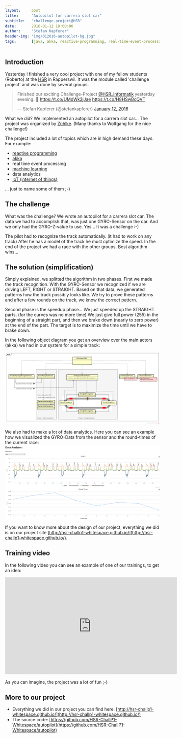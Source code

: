 ```yaml
---
layout:     post
title:      "Autopilot for carrera slot car"
subtitle:   "challenge-project@HSR"
date:       2016-01-12 18:00:00
author:     "Stefan Kapferer"
header-img: "img/012016-autopilot-bg.jpg"
tags:       [java, akka, reactive-programming, real-time-event-processing, machine-learning, data-analytics, internet-of-things]
---
```


## Introduction
Yesterday I finished a very cool project with one of my fellow students (Roberto) at the [HSR](http://www.hsr.ch) in Rapperswil.
It was the module called 'challenge project' and was done by several groups.

<blockquote class="twitter-tweet" lang="en"><p lang="en" dir="ltr">Finished our exciting Challenge-Project <a href="https://twitter.com/HSR_Informatik">@HSR_Informatik</a> yesterday evening. 🏁 <a href="https://t.co/UMdWk2jJae">https://t.co/UMdWk2jJae</a> <a href="https://t.co/H8HSwBcQVT">https://t.co/H8HSwBcQVT</a></p>&mdash; Stefan Kapferer (@stefankapferer) <a href="https://twitter.com/stefankapferer/status/686869040707596289">January 12, 2016</a></blockquote>
<script async src="//platform.twitter.com/widgets.js" charset="utf-8"></script>

What we did? We implemented an autopilot for a carrera slot car... The project was organized by [Zühlke](http://www.zuehlke.com). (Many thanks to Wolfgang for the nice challenge!)

The project included a lot of topics which are in high demand these days. For example:

 - [reactive programming](https://en.wikipedia.org/wiki/Reactive_programming)
 - [akka](http://akka.io)
 - real time event processing
 - [machine learning](https://en.wikipedia.org/wiki/Machine_learning)
 - data analytics
 - [IoT (internet of things)](https://en.wikipedia.org/wiki/Internet_of_Things)

... just to name some of them ;-)

## The challenge
What was the challenge? We wrote an autopilot for a carrera slot car. The data we had to accomplish that, was just one GYRO-Sensor on the car. And we only had the GYRO-Z-value to use. 
Yes... It was a challenge :-)

The pilot had to recognize the track automatically. (it had to work on any track) After he has a model of the track he must optimize the speed.
In the end of the project we had a race with the other groups. Best algorithm wins...



## The solution (simplification)
Simply explained, we splitted the algorithm in two phases. First we made the track recognition. With the GYRO-Sensor we recognized if we are driving LEFT, RIGHT or STRAIGHT.
Based on that data, we generated patterns how the track possibly looks like. We try to prove these patterns and after a few rounds on the track, we know the correct pattern. 

Second phase is the speedup phase... We just speeded up the STRAIGHT parts. (for the curves was no more time) We just give full power (255) in the beginning of a straight part, and then we brake down (nearly to zero power) at the end of the part. The target is to maximize the time until we have to brake down.

In the following object diagram you get an overview over the main actors (akka) we had in our system for a simple track:

[![actor-design](/media/012016-autopilot-object_diagram.png)](/media/012016-autopilot-object_diagram.png)

We also had to make a lot of data analytics. Here you can see an example how we visualized the GYRO-Data from the sensor and the round-times of the current race:
[![actor-design](/media/012016-autopilot-screenshot_data_analyzer.png)](/media/012016-autopilot-screenshot_data_analyzer.png)

If you want to know more about the design of our project, everything we did is on our project site [http://hsr-challp1-whitespace.github.io/](http://hsr-challp1-whitespace.github.io/). 

## Training video
In the following video you can see an example of one of our trainings, to get an idea: 

<iframe width="560" height="315" src="https://www.youtube.com/embed/P93yaSXcMYY" frameborder="0" allowfullscreen></iframe>

As you can imagine, the project was a lot of fun ;-)

## More to our project
 - Everything we did in our project you can find here: [http://hsr-challp1-whitespace.github.io/](http://hsr-challp1-whitespace.github.io/)
 - The source code: [https://github.com/HSR-ChallP1-Whitespace/autopilot](https://github.com/HSR-ChallP1-Whitespace/autopilot)








